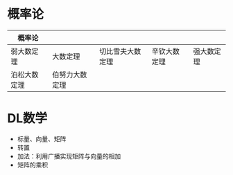 <head>
    <script src="https://cdn.mathjax.org/mathjax/latest/MathJax.js?config=TeX-AMS-MML_HTMLorMML" type="text/javascript"></script>
    <script type="text/x-mathjax-config">
        MathJax.Hub.Config({
            tex2jax: {
            skipTags: ['script', 'noscript', 'style', 'textarea', 'pre'],
            inlineMath: [['$','$']]
            }
        });
    </script>
</head>

# 概率论
|概率论|   |   |   |   |  
|------|------|------|------|------|
|弱大数定理 |大数定理 |切比雪夫大数定理 |辛钦大数定理|强大数定理|
|泊松大数定理|伯努力大数定理|

# DL数学


- 标量、向量、矩阵
- 转置
- 加法：利用广播实现矩阵与向量的相加
- 矩阵的乘积
